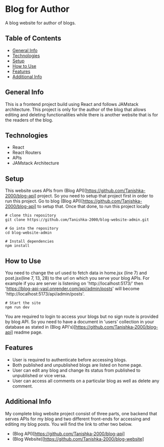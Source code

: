 # Blog for Author
A blog website for author of blogs.

## Table of Contents
+ [General Info](#general-info)
+ [Technologies](#technologies)
+ [Setup](#setup)
+ [How to Use](#how-to-use)
+ [Features](#features)
+ [Additional Info](#additional-info)

## General Info
This is a frontend project build using React and follows JAMstack architecture. This project is only for the author of the blog that allows editing and deleting functionalities while there is another website that is for the readers of the blog.

## Technologies
+ React
+ React Routers
+ APIs
+ JAMstack Architecture

## Setup
This website uses APIs from (Blog API)[https://github.com/Tanishka-2000/blog-api] project. So you need to setup that project first in order to run this project. Go to blog (Blog API)[https://github.com/Tanishka-2000/blog-api] to setup that. Once that done, to run this project locally

```
# clone this repository
git clone https://github.com/Tanishka-2000/blog-website-admin.git

# Go into the repository
cd blog-website-admin

# Install dependencies
npm install
```

## How to Use
You need to change the url used to fetch data in home.jsx (line 7) and post.jsx(line 7, 13, 28) to the url on which you serve your blog APIs. For example if you are server is listening on 'http://localhost:5173/' then 'https://blog-api-vasl.onrender.com/api/admin/posts' will become 'http://localhost:5173/api/admin/posts'.

```
# Start the site
npm run dev
```
You are required to login to access your blogs but no sign route is provided by blog API. So you need to have a document in 'users' collection in your database as stated in (Blog API's)[https://github.com/Tanishka-2000/blog-api] readme page.

## Features
+ User is required to authenticate before accessing blogs.
+ Both published and unpublished blogs are listed on home page.
+ User can edit any blog and change its status from published to unpublished or vice versa.
+ User can access all comments on a particular blog as well as delete any comment.

## Additional Info
My complete blog website project consist of three parts, one backend that serves APIs for my blog and two different front-ends for accessing and editing my blog posts. You will find the link to other two below.
+ (Blog API)[https://github.com/Tanishka-2000/blog-api]
+ (Blog Website)[https://github.com/Tanishka-2000/blog-website]